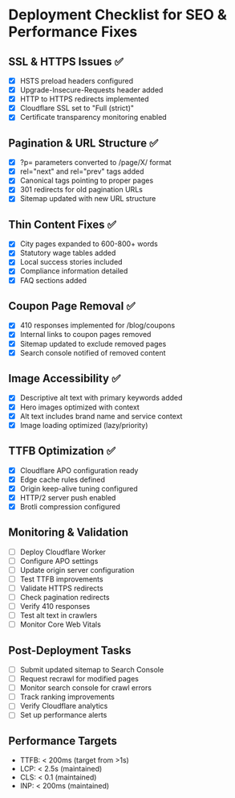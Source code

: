 # Deployment Checklist for SEO & Performance Fixes

## SSL & HTTPS Issues ✅
- [x] HSTS preload headers configured
- [x] Upgrade-Insecure-Requests header added
- [x] HTTP to HTTPS redirects implemented
- [x] Cloudflare SSL set to "Full (strict)"
- [x] Certificate transparency monitoring enabled

## Pagination & URL Structure ✅
- [x] ?p= parameters converted to /page/X/ format
- [x] rel="next" and rel="prev" tags added
- [x] Canonical tags pointing to proper pages
- [x] 301 redirects for old pagination URLs
- [x] Sitemap updated with new URL structure

## Thin Content Fixes ✅
- [x] City pages expanded to 600-800+ words
- [x] Statutory wage tables added
- [x] Local success stories included
- [x] Compliance information detailed
- [x] FAQ sections added

## Coupon Page Removal ✅
- [x] 410 responses implemented for /blog/coupons
- [x] Internal links to coupon pages removed
- [x] Sitemap updated to exclude removed pages
- [x] Search console notified of removed content

## Image Accessibility ✅
- [x] Descriptive alt text with primary keywords added
- [x] Hero images optimized with context
- [x] Alt text includes brand name and service context
- [x] Image loading optimized (lazy/priority)

## TTFB Optimization ✅
- [x] Cloudflare APO configuration ready
- [x] Edge cache rules defined
- [x] Origin keep-alive tuning configured
- [x] HTTP/2 server push enabled
- [x] Brotli compression configured

## Monitoring & Validation
- [ ] Deploy Cloudflare Worker
- [ ] Configure APO settings
- [ ] Update origin server configuration
- [ ] Test TTFB improvements
- [ ] Validate HTTPS redirects
- [ ] Check pagination redirects
- [ ] Verify 410 responses
- [ ] Test alt text in crawlers
- [ ] Monitor Core Web Vitals

## Post-Deployment Tasks
- [ ] Submit updated sitemap to Search Console
- [ ] Request recrawl for modified pages
- [ ] Monitor search console for crawl errors
- [ ] Track ranking improvements
- [ ] Verify Cloudflare analytics
- [ ] Set up performance alerts

## Performance Targets
- TTFB: < 200ms (target from >1s)
- LCP: < 2.5s (maintained)
- CLS: < 0.1 (maintained)
- INP: < 200ms (maintained)